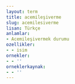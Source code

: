 ```yaml
---
layout: term
title: acemileşiverme
slug: acemilesiverme
lisan: Türkçe
anlamlar:
- Acemileşivermek durumu
ozellikler:
- - isim
ornekler:
- - ''
orneklerkaynak:
- - ''
---
```

